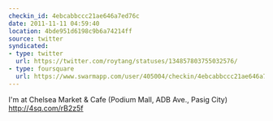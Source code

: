```yaml
---
checkin_id: 4ebcabbccc21ae646a7ed76c
date: 2011-11-11 04:59:40
location: 4bde951d6198c9b6a74214ff
source: twitter
syndicated:
- type: twitter
  url: https://twitter.com/roytang/statuses/134857803755032576/
- type: foursquare
  url: https://www.swarmapp.com/user/405004/checkin/4ebcabbccc21ae646a7ed76c?s=NLhE_JMtwGvCYnK5b_7XpuxIXgU&ref=tw
---
```


I'm at Chelsea Market & Cafe (Podium Mall, ADB Ave., Pasig City) http://4sq.com/rB2z5f